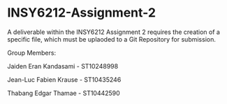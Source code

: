 # INSY6212-Assignment-2
A deliverable within the INSY6212 Assignment 2 requires the creation of a specific file, which must be uplaoded to a Git Repository for submission.


Group Members:

Jaiden Eran Kandasami - ST10248998

Jean-Luc Fabien Krause - ST10435246

Thabang Edgar Thamae - ST10442590
